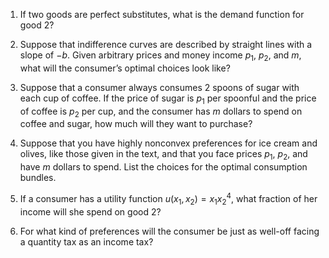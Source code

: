 
1. If two goods are perfect substitutes, what is the demand function for good 2?

2. Suppose that indifference curves are described by straight lines with a slope of $-b$. Given arbitrary prices and money income $p_1$, $p_2$, and $m$, what will the consumer’s optimal choices look like?

3. Suppose that a consumer always consumes 2 spoons of sugar with each cup of coffee. If the price of sugar is $p_1$ per spoonful and the price of coffee is $p_2$ per cup, and the consumer has $m$ dollars to spend on coffee and sugar, how much will they want to purchase?

4. Suppose that you have highly nonconvex preferences for ice cream and olives, like those given in the text, and that you face prices $p_1$, $p_2$, and have $m$ dollars to spend. List the choices for the optimal consumption bundles.

5. If a consumer has a utility function $u(x_1, x_2) = x_1 x_2^4$, what fraction of her income will she spend on good 2?

6. For what kind of preferences will the consumer be just as well-off facing a quantity tax as an income tax?
